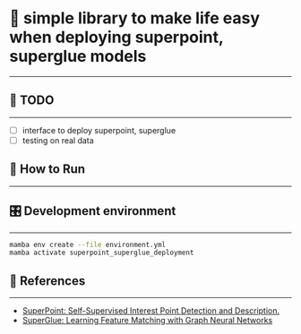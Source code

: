 # 📝 simple library to make life easy when deploying superpoint, superglue models

---

## :tada: TODO

---

- [ ] interface to deploy superpoint, superglue
- [ ] testing on real data

## :running: How to Run

---

## 🎛 Development environment

---

```bash
mamba env create --file environment.yml
mamba activate superpoint_superglue_deployment
```

## :gem: References

---

- [SuperPoint: Self-Supervised Interest Point Detection and Description.](https://github.com/rpautrat/SuperPoint)
- [SuperGlue: Learning Feature Matching with Graph Neural Networks](https://github.com/magicleap/SuperGluePretrainedNetwork)
